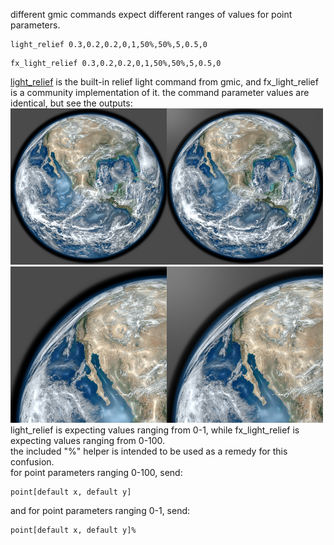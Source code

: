 different gmic commands expect different ranges of values for point parameters.
<pre><code class="gmacfx">light_relief 0.3,0.2,0.2,0,1,50%,50%,5,0.5,0</code></pre>
<pre><code class="gmacfx">fx_light_relief 0.3,0.2,0.2,0,1,50%,50%,5,0.5,0</code></pre>
<a href="https://gmic.eu/reference/light_relief.html">light_relief</a> is the built-in relief light command from gmic, and fx_light_relief is a community implementation of it.
the command parameter values are identical, but see the outputs:
<img src="/assets/images/gmacfx/lr_fxlr.png" alt="&quot;lr-fxlr&quot;" />
<img src="/assets/images/gmacfx/comparison.png" alt="comparison" />
light_relief is expecting values ranging from 0-1, while fx_light_relief is expecting values ranging from 0-100.<br>
the included "%" helper is intended to be used as a remedy for this confusion.<br>
for point parameters ranging 0-100, send:
<pre><code class="gmacfx">point[default x, default y]</code></pre>
and for point parameters ranging 0-1, send:
<pre><code class="gmacfx">point[default x, default y]%</code></pre>
